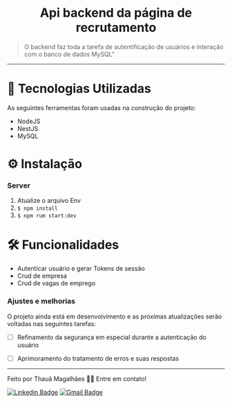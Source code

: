 <h1 align="center">
  <br>Api backend da página de recrutamento
</h1>

> O backend faz toda a tarefa de autentificação de usuários e interação com o banco de dados MySQL"

---
# 💼 Tecnologias Utilizadas

As seguintes ferramentas foram usadas na construção do projeto:

- NodeJS
- NestJS
- MySQL

# ⚙️ Instalação
  
### Server

  1. Atualize o arquivo Env 
  2. `$ npm install`
  3. `$ npm rum start:dev`

# 🛠️ Funcionalidades

- Autenticar usuário e gerar Tokens de sessão
- Crud de empresa
- Crud de vagas de emprego

### Ajustes e melhorias

O projeto ainda está em desenvolvimento e as próximas atualizações serão voltadas nas seguintes tarefas:

- [ ] Refinamento da segurança em especial durante a autenticação do usuário
- [ ] Aprimoramento do tratamento de erros e suas respostas


---

Feito por Thauã Magalhães 👋🏽 Entre em contato!

[![Linkedin Badge](https://img.shields.io/badge/-Thauã%20Lucas-blue?style=flat-square&logo=Linkedin&logoColor=white&link=linkedin.com/in/thaua-lucas//)](https://www.linkedin.com/in/thaua-lucas/?locale=pt_BR) 
[![Gmail Badge](https://img.shields.io/badge/-thauanlucascpl@gmail.com-c14438?style=flat-square&logo=Gmail&logoColor=white&link=mailto:thauanlucascpl@gmail.com)](mailto:thauanlucascpl@gmail.com)
